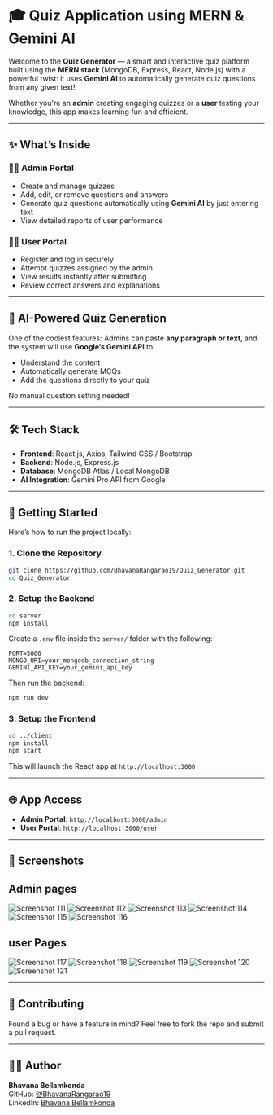 
# 🎓 Quiz Application using MERN & Gemini AI

Welcome to the **Quiz Generator** — a smart and interactive quiz platform built using the **MERN stack** (MongoDB, Express, React, Node.js) with a powerful twist: it uses **Gemini AI** to automatically generate quiz questions from any given text!

Whether you're an **admin** creating engaging quizzes or a **user** testing your knowledge, this app makes learning fun and efficient.

---

## ✨ What’s Inside

### 👩‍🏫 Admin Portal

- Create and manage quizzes  
- Add, edit, or remove questions and answers  
- Generate quiz questions automatically using **Gemini AI** by just entering text  
- View detailed reports of user performance  

### 🙋‍♂️ User Portal

- Register and log in securely  
- Attempt quizzes assigned by the admin  
- View results instantly after submitting  
- Review correct answers and explanations  

---

## 🧠 AI-Powered Quiz Generation

One of the coolest features: Admins can paste **any paragraph or text**, and the system will use **Google’s Gemini API** to:
- Understand the content  
- Automatically generate MCQs  
- Add the questions directly to your quiz  

No manual question setting needed!

---

## 🛠 Tech Stack

- **Frontend**: React.js, Axios, Tailwind CSS / Bootstrap  
- **Backend**: Node.js, Express.js  
- **Database**: MongoDB Atlas / Local MongoDB  
- **AI Integration**: Gemini Pro API from Google  

---

## 🚀 Getting Started

Here’s how to run the project locally:

### 1. Clone the Repository

```bash
git clone https://github.com/BhavanaRangarao19/Quiz_Generator.git
cd Quiz_Generator
```

### 2. Setup the Backend

```bash
cd server
npm install
```

Create a `.env` file inside the `server/` folder with the following:

```env
PORT=5000
MONGO_URI=your_mongodb_connection_string
GEMINI_API_KEY=your_gemini_api_key
```

Then run the backend:

```bash
npm run dev
```

### 3. Setup the Frontend

```bash
cd ../client
npm install
npm start
```
This will launch the React app at `http://localhost:3000`

---

## 🌐 App Access

- **Admin Portal**: `http://localhost:3000/admin`  
- **User Portal**: `http://localhost:3000/user`  

---

## 📸 Screenshots
## Admin pages
![Screenshot 111](./images/Screenshot1.png)
![Screenshot 112](./images/Screenshot2.png)
![Screenshot 113](./images/Screenshot3.png)
![Screenshot 114](./images/Screenshot4.png)
![Screenshot 115](./images/Screenshot5.png) 
![Screenshot 116](./images/Screenshot6.png)
## user Pages
![Screenshot 117](./images/Screenshot7.png)
![Screenshot 118](./images/Screenshot8.png)
![Screenshot 119](./images/Screenshot9.png)
![Screenshot 120](./images/Screenshot10.png)
![Screenshot 121](./images/Screenshot11.png)

---

## 🤝 Contributing
Found a bug or have a feature in mind? Feel free to fork the repo and submit a pull request.

---

## 👩‍💻 Author
**Bhavana Bellamkonda**  
GitHub: [@BhavanaRangarao19](https://github.com/BhavanaRangarao19)  
LinkedIn: [Bhavana Bellamkonda](https://www.linkedin.com/in/bhavana-bellamkonda-br89)

